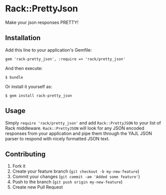 # Rack::PrettyJson

Make your json responses PRETTY!

## Installation

Add this line to your application's Gemfile:

    gem 'rack-pretty_json', :require => 'rack/pretty_json'

And then execute:

    $ bundle

Or install it yourself as:

    $ gem install rack-pretty_json

## Usage

Simply `require 'rack/pretty_json'` and add `Rack::PrettyJSON` to your
list of Rack middleware. `Rack::PrettyJSON` will look for any JSON
encoded responses from your application and pipe them through the YAJL
JSON parser to respond with nicely formatted JSON text.

## Contributing

1. Fork it
2. Create your feature branch (`git checkout -b my-new-feature`)
3. Commit your changes (`git commit -am 'Added some feature'`)
4. Push to the branch (`git push origin my-new-feature`)
5. Create new Pull Request
